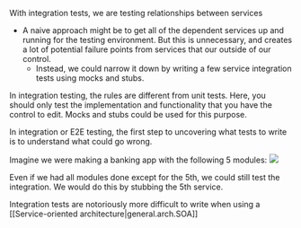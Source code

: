 
With integration tests, we are testing relationships between services
- A naive approach might be to get all of the dependent services up and running for the testing environment. But this is unnecessary, and creates a lot of potential failure points from services that our outside of our control.
	- Instead, we could narrow it down by writing a few service integration tests using mocks and stubs.

In integration testing, the rules are different from unit tests. Here, you should only test the implementation and functionality that you have the control to edit. Mocks and stubs could be used for this purpose.

In integration or E2E testing, the first step to uncovering what tests to write is to understand what could go wrong.

Imagine we were making a banking app with the following 5 modules:
![](/assets/images/2021-12-06-12-39-40.png)

Even if we had all modules done except for the 5th, we could still test the integration. We would do this by stubbing the 5th service.

Integration tests are notoriously more difficult to write when using a [[Service-oriented architecture|general.arch.SOA]]
